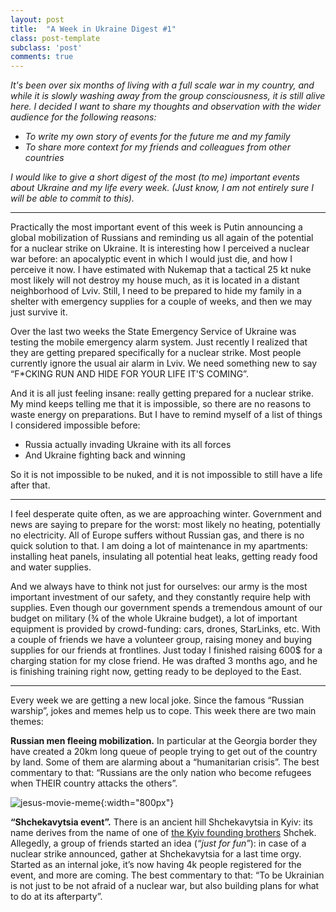 ```yaml
---
layout: post
title:  "A Week in Ukraine Digest #1"
class: post-template
subclass: 'post'
comments: true
---
```

*It's been over six months of living with a full scale war in my country, and while it is slowly washing away from the group consciousness,  it is still alive here. I decided I want to share my thoughts and observation with the wider audience for the following reasons:*

* *To write my own story of events for the future me and my family*
* *To share more context for my friends and colleagues from other countries*

*I would like to give a short digest of the most (to me) important events about Ukraine and my life every week. (Just know, I am not entirely sure I will be able to commit to this).*

---------------------------------------
Practically the most important event of this week is Putin announcing a global mobilization of Russians and reminding us all again of the potential for a nuclear strike on Ukraine. It is interesting how I perceived a nuclear war before: an apocalyptic event in which I would just die, and how I perceive it now. I have estimated with Nukemap that a tactical 25 kt nuke most likely will not destroy my house much, as it is located in a distant neighborhood of Lviv. Still, I need to be prepared to hide my family in a shelter with emergency supplies for a couple of weeks, and then we may just survive it.
 
Over the last two weeks the State Emergency Service of Ukraine was testing the mobile emergency alarm system. Just recently I realized that they are getting prepared specifically for a nuclear strike. Most people currently ignore the usual air alarm in Lviv. We need something new to say “F*CKING RUN AND HIDE FOR YOUR LIFE IT'S COMING”.

And it is all just feeling insane: really getting prepared for a nuclear strike. My mind keeps telling me that it is impossible, so there are no reasons to waste energy on preparations. But I have to remind myself of a list of things I considered impossible before:

* Russia actually invading Ukraine with its all forces
* And Ukraine fighting back and winning

So it is not impossible to be nuked, and it is not impossible to still have a life after that.

---------------------------------------

I feel desperate quite often, as we are approaching winter. Government and news are saying to prepare for the worst: most likely no heating, potentially no electricity. All of Europe suffers without Russian gas, and there is no quick solution to that. I am doing a lot of maintenance in my apartments: installing heat panels, insulating all potential heat leaks, getting ready food and water supplies.
 
And we always have to think not just for ourselves: our army is the most important investment of our safety, and they constantly require help with supplies. Even though our government spends a tremendous amount of our budget on military (¾ of the whole Ukraine budget), a lot of important equipment is provided by crowd-funding: cars, drones, StarLinks, etc. With a couple of friends we have a volunteer group, raising money and buying supplies for our friends at frontlines. Just today I finished raising 600$ for a charging station for my close friend. He was drafted 3 months ago, and he is finishing training right now, getting ready to be deployed to the East.

---------------------------------------

Every week we are getting a new local joke. Since the famous “Russian warship”, jokes and memes help us to cope. This week there are two main themes:

**Russian men fleeing mobilization.** In particular at the Georgia border they have created a 20km long queue of people trying to get out of the country by land. Some of them are alarming about a “humanitarian crisis”. The best commentary to that: “Russians are the only nation who become refugees when THEIR country attacks the others”.

![jesus-movie-meme](/assets/images/nmt/jesus-movie-mem.png){:width="800px"}

**“Shchekavytsia event”.** There is an ancient hill Shchekavytsia in Kyiv: 
its name derives from the name of one of [the Kyiv founding brothers](https://en.wikipedia.org/wiki/Kyi,_Shchek_and_Khoryv) Shchek. 
Allegedly, a group of friends started an idea (_“just for fun”_): in case of a nuclear 
strike announced, gather at Shchekavytsia for a last time orgy. Started as an internal 
joke, it’s now having 4k people registered for the event, and more are coming. The 
best commentary to that: “To be Ukrainian is not just to be not afraid of a nuclear 
war, but also building plans for what to do at its afterparty”.
